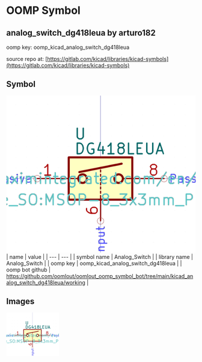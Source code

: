 # OOMP Symbol  
## analog_switch_dg418leua  by arturo182  
  
oomp key: oomp_kicad_analog_switch_dg418leua  
  
source repo at: [https://gitlab.com/kicad/libraries/kicad-symbols](https://gitlab.com/kicad/libraries/kicad-symbols)  
## Symbol  
  
[![working.png](working_600.png)](working.png)  
| name | value | 
| --- | --- | 
| symbol name | Analog_Switch | 
| library name | Analog_Switch | 
| oomp key | oomp_kicad_analog_switch_dg418leua | 
| oomp bot github | https://github.com/oomlout/oomlout_oomp_symbol_bot/tree/main/kicad_analog_switch_dg418leua/working | 
## Images  
  
[![working.png](working_140.png)](working.png)  
